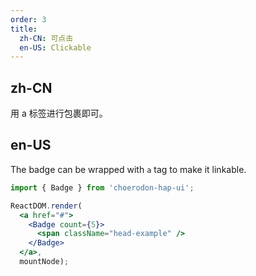 ```yaml
---
order: 3
title:
  zh-CN: 可点击
  en-US: Clickable
---
```


## zh-CN

用 a 标签进行包裹即可。

## en-US

The badge can be wrapped with `a` tag to make it linkable.

````jsx
import { Badge } from 'choerodon-hap-ui';

ReactDOM.render(
  <a href="#">
    <Badge count={5}>
      <span className="head-example" />
    </Badge>
  </a>,
  mountNode);
````
